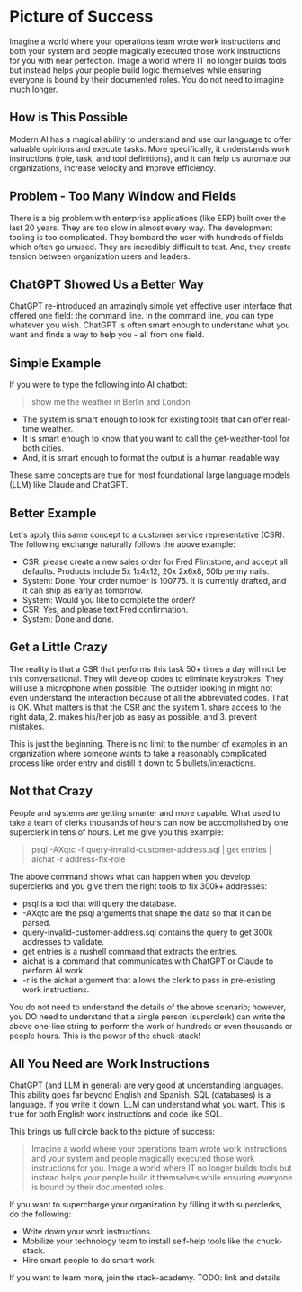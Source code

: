 # Picture of Success

<!-- copied_from_home_page -->
Imagine a world where your operations team wrote work instructions and both your system and people magically executed those work instructions for you with near perfection. Image a world where IT no longer builds tools but instead helps your people build logic themselves while ensuring everyone is bound by their documented roles. You do not need to imagine much longer.
<!-- /copied_from_home_page -->

## How is This Possible

Modern AI has a magical ability to understand and use our language to offer valuable opinions and execute tasks. More specifically, it understands work instructions (role, task, and tool definitions), and it can help us automate our organizations, increase velocity and improve efficiency.

## Problem - Too Many Window and Fields

There is a big problem with enterprise applications (like ERP) built over the last 20 years. They are too slow in almost every way. The development tooling is too complicated. They bombard the user with hundreds of fields which often go unused. They are incredibly difficult to test. And, they create tension between organization users and leaders.

## ChatGPT Showed Us a Better Way

ChatGPT re-introduced an amazingly simple yet effective user interface that offered one field: the command line. In the command line, you can type whatever you wish. ChatGPT is often smart enough to understand what you want and finds a way to help you - all from one field.

## Simple Example

If you were to type the following into AI chatbot:

> show me the weather in Berlin and London

- The system is smart enough to look for existing tools that can offer real-time weather.
- It is smart enough to know that you want to call the get-weather-tool for both cities.
- And, it is smart enough to format the output is a human readable way.

These same concepts are true for most foundational large language models (LLM) like Claude and ChatGPT.

## Better Example

Let's apply this same concept to a customer service representative (CSR). The following exchange naturally follows the above example:

- CSR: please create a new sales order for Fred Flintstone, and accept all defaults. Products include 5x 1x4x12, 20x 2x6x8, 50lb penny nails.
- System: Done. Your order number is 100775. It is currently drafted, and it can ship as early as tomorrow.
- System: Would you like to complete the order?
- CSR: Yes, and please text Fred confirmation.
- System: Done and done.

## Get a Little Crazy

The reality is that a CSR that performs this task 50+ times a day will not be this conversational. They will develop codes to eliminate keystrokes. They will use a microphone when possible. The outsider looking in might not even understand the interaction because of all the abbreviated codes. That is OK. What matters is that the CSR and the system 1. share access to the right data, 2. makes his/her job as easy as possible, and 3. prevent mistakes.

This is just the beginning. There is no limit to the number of examples in an organization where someone wants to take a reasonably complicated process like order entry and distill it down to 5 bullets/interactions.

## Not that Crazy
People and systems are getting smarter and more capable. What used to take a team of clerks thousands of hours can now be accomplished by one superclerk in tens of hours. Let me give you this example:

> psql -AXqtc -f query-invalid-customer-address.sql | get entries | aichat -r address-fix-role

The above command shows what can happen when you develop superclerks and you give them the right tools to fix 300k+ addresses:

- psql is a tool that will query the database.
- -AXqtc are the psql arguments that shape the data so that it can be parsed.
- query-invalid-customer-address.sql contains the query to get 300k addresses to validate.
- get entries is a nushell command that extracts the entries.
- aichat is a command that communicates with ChatGPT or Claude to perform AI work.
- -r is the aichat argument that allows the clerk to pass in pre-existing work instructions.

You do not need to understand the details of the above scenario; however, you DO need to understand that a single person (superclerk) can write the above one-line string to perform the work of hundreds or even thousands or people hours. This is the power of the chuck-stack!

## All You Need are Work Instructions

ChatGPT (and LLM in general) are very good at understanding languages. This ability goes far beyond English and Spanish. SQL (databases) is a language. If you write it down, LLM can understand what you want. This is true for both English work instructions and code like SQL.

This brings us full circle back to the picture of success:

> Imagine a world where your operations team wrote work instructions and your system and people magically executed those work instructions for you. Image a world where IT no longer builds tools but instead helps your people build it themselves while ensuring everyone is bound by their documented roles.

If you want to supercharge your organization by filling it with superclerks, do the following:

- Write down your work instructions.
- Mobilize your technology team to install self-help tools like the chuck-stack.
- Hire smart people to do smart work.

If you want to learn more, join the stack-academy. TODO: link and details
